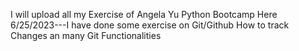 I will upload all my Exercise of Angela Yu Python Bootcamp Here
6/25/2023---I have done some exercise on Git/Github How to track Changes an many Git Functionalities
